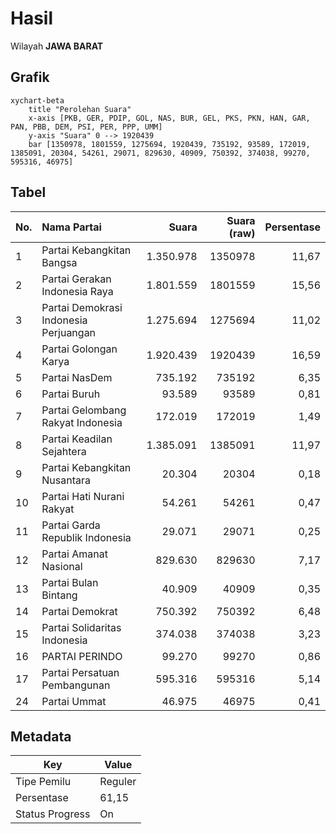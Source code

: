 # Hasil

Wilayah **JAWA BARAT**

## Grafik

```mermaid
xychart-beta
    title "Perolehan Suara"
    x-axis [PKB, GER, PDIP, GOL, NAS, BUR, GEL, PKS, PKN, HAN, GAR, PAN, PBB, DEM, PSI, PER, PPP, UMM]
    y-axis "Suara" 0 --> 1920439
    bar [1350978, 1801559, 1275694, 1920439, 735192, 93589, 172019, 1385091, 20304, 54261, 29071, 829630, 40909, 750392, 374038, 99270, 595316, 46975]
```

## Tabel

| No. | Nama Partai                           | Suara     | Suara (raw) | Persentase |
|:--- |:------------------------------------- | ---------:| -----------:| ----------:|
| 1   | Partai Kebangkitan Bangsa             | 1.350.978 | 1350978     | 11,67      |
| 2   | Partai Gerakan Indonesia Raya         | 1.801.559 | 1801559     | 15,56      |
| 3   | Partai Demokrasi Indonesia Perjuangan | 1.275.694 | 1275694     | 11,02      |
| 4   | Partai Golongan Karya                 | 1.920.439 | 1920439     | 16,59      |
| 5   | Partai NasDem                         | 735.192   | 735192      | 6,35       |
| 6   | Partai Buruh                          | 93.589    | 93589       | 0,81       |
| 7   | Partai Gelombang Rakyat Indonesia     | 172.019   | 172019      | 1,49       |
| 8   | Partai Keadilan Sejahtera             | 1.385.091 | 1385091     | 11,97      |
| 9   | Partai Kebangkitan Nusantara          | 20.304    | 20304       | 0,18       |
| 10  | Partai Hati Nurani Rakyat             | 54.261    | 54261       | 0,47       |
| 11  | Partai Garda Republik Indonesia       | 29.071    | 29071       | 0,25       |
| 12  | Partai Amanat Nasional                | 829.630   | 829630      | 7,17       |
| 13  | Partai Bulan Bintang                  | 40.909    | 40909       | 0,35       |
| 14  | Partai Demokrat                       | 750.392   | 750392      | 6,48       |
| 15  | Partai Solidaritas Indonesia          | 374.038   | 374038      | 3,23       |
| 16  | PARTAI PERINDO                        | 99.270    | 99270       | 0,86       |
| 17  | Partai Persatuan Pembangunan          | 595.316   | 595316      | 5,14       |
| 24  | Partai Ummat                          | 46.975    | 46975       | 0,41       |


## Metadata

| Key             | Value   |
| --------------- | ------- |
| Tipe Pemilu     | Reguler |
| Persentase      | 61,15   |
| Status Progress | On      |




